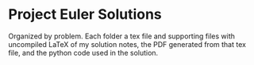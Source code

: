 # Project Euler Solutions
Organized by problem. Each folder a tex file and supporting files with uncompiled LaTeX of my solution notes, the PDF generated from that tex file, and the python code used in the solution.
